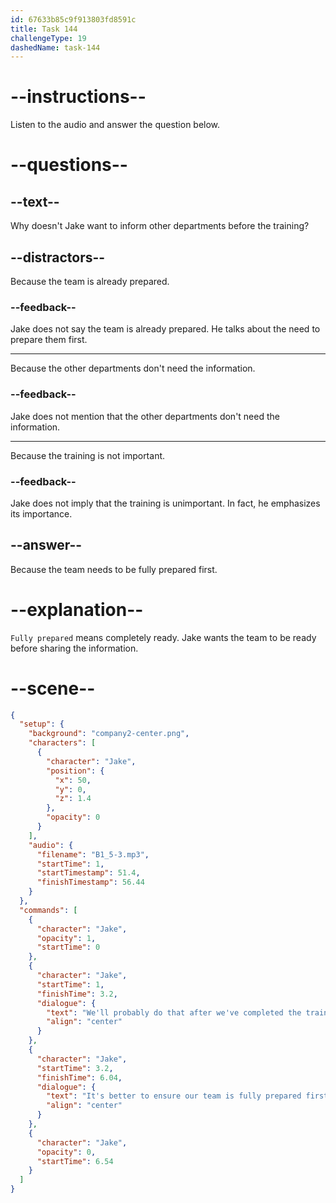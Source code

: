 ```yaml
---
id: 67633b85c9f913803fd8591c
title: Task 144
challengeType: 19
dashedName: task-144
---
```

<!-- (audio) Jake: We'll probably do that after we've completed the training. It's better to ensure our team is fully prepared first. -->

# --instructions--

Listen to the audio and answer the question below.

# --questions--

## --text--

Why doesn't Jake want to inform other departments before the training?

## --distractors--

Because the team is already prepared.

### --feedback--

Jake does not say the team is already prepared. He talks about the need to prepare them first.

---

Because the other departments don't need the information.

### --feedback--

Jake does not mention that the other departments don't need the information.

---

Because the training is not important.

### --feedback--

Jake does not imply that the training is unimportant. In fact, he emphasizes its importance.

## --answer--

Because the team needs to be fully prepared first.

# --explanation--

`Fully prepared` means completely ready. Jake wants the team to be ready before sharing the information. 

# --scene--

```json
{
  "setup": {
    "background": "company2-center.png",
    "characters": [
      {
        "character": "Jake",
        "position": {
          "x": 50,
          "y": 0,
          "z": 1.4
        },
        "opacity": 0
      }
    ],
    "audio": {
      "filename": "B1_5-3.mp3",
      "startTime": 1,
      "startTimestamp": 51.4,
      "finishTimestamp": 56.44
    }
  },
  "commands": [
    {
      "character": "Jake",
      "opacity": 1,
      "startTime": 0
    },
    {
      "character": "Jake",
      "startTime": 1,
      "finishTime": 3.2,
      "dialogue": {
        "text": "We'll probably do that after we've completed the training.",
        "align": "center"
      }
    },
    {
      "character": "Jake",
      "startTime": 3.2,
      "finishTime": 6.04,
      "dialogue": {
        "text": "It's better to ensure our team is fully prepared first.",
        "align": "center"
      }
    },
    {
      "character": "Jake",
      "opacity": 0,
      "startTime": 6.54
    }
  ]
}
```

